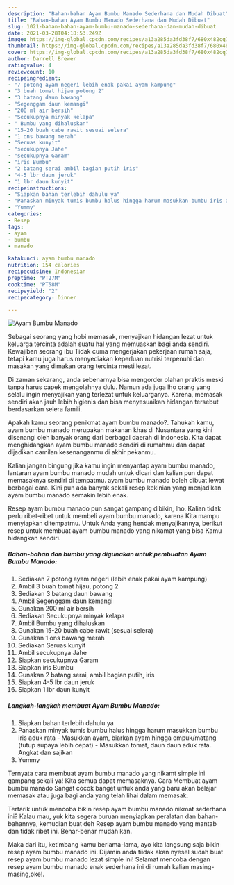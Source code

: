 ```yaml
---
description: "Bahan-bahan Ayam Bumbu Manado Sederhana dan Mudah Dibuat"
title: "Bahan-bahan Ayam Bumbu Manado Sederhana dan Mudah Dibuat"
slug: 1021-bahan-bahan-ayam-bumbu-manado-sederhana-dan-mudah-dibuat
date: 2021-03-28T04:18:53.249Z
image: https://img-global.cpcdn.com/recipes/a13a285da3fd38f7/680x482cq70/ayam-bumbu-manado-foto-resep-utama.jpg
thumbnail: https://img-global.cpcdn.com/recipes/a13a285da3fd38f7/680x482cq70/ayam-bumbu-manado-foto-resep-utama.jpg
cover: https://img-global.cpcdn.com/recipes/a13a285da3fd38f7/680x482cq70/ayam-bumbu-manado-foto-resep-utama.jpg
author: Darrell Brewer
ratingvalue: 4
reviewcount: 10
recipeingredient:
- "7 potong ayam negeri lebih enak pakai ayam kampung"
- "3 buah tomat hijau potong 2"
- "3 batang daun bawang"
- "Segenggam daun kemangi"
- "200 ml air bersih"
- "Secukupnya minyak kelapa"
- " Bumbu yang dihaluskan"
- "15-20 buah cabe rawit sesuai selera"
- "1 ons bawang merah"
- "Seruas kunyit"
- "secukupnya Jahe"
- "secukupnya Garam"
- "iris Bumbu"
- "2 batang serai ambil bagian putih iris"
- "4-5 lbr daun jeruk"
- "1 lbr daun kunyit"
recipeinstructions:
- "Siapkan bahan terlebih dahulu ya"
- "Panaskan minyak tumis bumbu halus hingga harum masukkan bumbu iris aduk rata Masukkan ayam, biarkan ayam hingga empuk/matang (tutup supaya lebih cepat)  Masukkan tomat, daun daun aduk rata.. Angkat dan sajikan"
- "Yummy"
categories:
- Resep
tags:
- ayam
- bumbu
- manado

katakunci: ayam bumbu manado 
nutrition: 154 calories
recipecuisine: Indonesian
preptime: "PT27M"
cooktime: "PT58M"
recipeyield: "2"
recipecategory: Dinner

---
```



![Ayam Bumbu Manado](https://img-global.cpcdn.com/recipes/a13a285da3fd38f7/680x482cq70/ayam-bumbu-manado-foto-resep-utama.jpg)

Sebagai seorang yang hobi memasak, menyajikan hidangan lezat untuk keluarga tercinta adalah suatu hal yang memuaskan bagi anda sendiri. Kewajiban seorang ibu Tidak cuma mengerjakan pekerjaan rumah saja, tetapi kamu juga harus menyediakan keperluan nutrisi terpenuhi dan masakan yang dimakan orang tercinta mesti lezat.

Di zaman  sekarang, anda sebenarnya bisa mengorder olahan praktis meski tanpa harus capek mengolahnya dulu. Namun ada juga lho orang yang selalu ingin menyajikan yang terlezat untuk keluarganya. Karena, memasak sendiri akan jauh lebih higienis dan bisa menyesuaikan hidangan tersebut berdasarkan selera famili. 



Apakah kamu seorang penikmat ayam bumbu manado?. Tahukah kamu, ayam bumbu manado merupakan makanan khas di Nusantara yang kini disenangi oleh banyak orang dari berbagai daerah di Indonesia. Kita dapat menghidangkan ayam bumbu manado sendiri di rumahmu dan dapat dijadikan camilan kesenanganmu di akhir pekanmu.

Kalian jangan bingung jika kamu ingin menyantap ayam bumbu manado, lantaran ayam bumbu manado mudah untuk dicari dan kalian pun dapat memasaknya sendiri di tempatmu. ayam bumbu manado boleh dibuat lewat berbagai cara. Kini pun ada banyak sekali resep kekinian yang menjadikan ayam bumbu manado semakin lebih enak.

Resep ayam bumbu manado pun sangat gampang dibikin, lho. Kalian tidak perlu ribet-ribet untuk membeli ayam bumbu manado, karena Kita mampu menyiapkan ditempatmu. Untuk Anda yang hendak menyajikannya, berikut resep untuk membuat ayam bumbu manado yang nikamat yang bisa Kamu hidangkan sendiri.

<!--inarticleads1-->

##### Bahan-bahan dan bumbu yang digunakan untuk pembuatan Ayam Bumbu Manado:

1. Sediakan 7 potong ayam negeri (lebih enak pakai ayam kampung)
1. Ambil 3 buah tomat hijau, potong 2
1. Sediakan 3 batang daun bawang
1. Ambil Segenggam daun kemangi
1. Gunakan 200 ml air bersih
1. Sediakan Secukupnya minyak kelapa
1. Ambil  Bumbu yang dihaluskan
1. Gunakan 15-20 buah cabe rawit (sesuai selera)
1. Gunakan 1 ons bawang merah
1. Sediakan Seruas kunyit
1. Ambil secukupnya Jahe
1. Siapkan secukupnya Garam
1. Siapkan iris Bumbu
1. Gunakan 2 batang serai, ambil bagian putih, iris
1. Siapkan 4-5 lbr daun jeruk
1. Siapkan 1 lbr daun kunyit




<!--inarticleads2-->

##### Langkah-langkah membuat Ayam Bumbu Manado:

1. Siapkan bahan terlebih dahulu ya
1. Panaskan minyak tumis bumbu halus hingga harum masukkan bumbu iris aduk rata - Masukkan ayam, biarkan ayam hingga empuk/matang (tutup supaya lebih cepat)  - Masukkan tomat, daun daun aduk rata.. Angkat dan sajikan
1. Yummy




Ternyata cara membuat ayam bumbu manado yang nikamt simple ini gampang sekali ya! Kita semua dapat memasaknya. Cara Membuat ayam bumbu manado Sangat cocok banget untuk anda yang baru akan belajar memasak atau juga bagi anda yang telah lihai dalam memasak.

Tertarik untuk mencoba bikin resep ayam bumbu manado nikmat sederhana ini? Kalau mau, yuk kita segera buruan menyiapkan peralatan dan bahan-bahannya, kemudian buat deh Resep ayam bumbu manado yang mantab dan tidak ribet ini. Benar-benar mudah kan. 

Maka dari itu, ketimbang kamu berlama-lama, ayo kita langsung saja bikin resep ayam bumbu manado ini. Dijamin anda tiidak akan nyesel sudah buat resep ayam bumbu manado lezat simple ini! Selamat mencoba dengan resep ayam bumbu manado enak sederhana ini di rumah kalian masing-masing,oke!.

